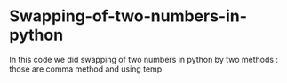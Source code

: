 # Swapping-of-two-numbers-in-python
In this code we did swapping of two numbers in python by two methods : those are  comma method and using temp 
